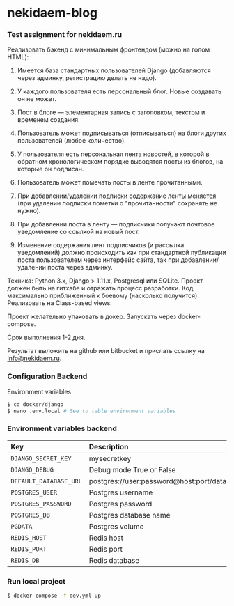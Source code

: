 # nekidaem-blog

### Test assignment for nekidaem.ru
Реализовать бэкенд с минимальным фронтендом (можно на голом HTML):

1. Имеется база стандартных пользователей Django (добавляются через админку, 
регистрацию делать не надо).

2. У каждого пользователя есть персональный блог. Новые создавать он не может.

3. Пост в блоге — элементарная запись с заголовком, текстом и временем 
создания.

4. Пользователь может подписываться (отписываться) на блоги других 
пользователей (любое количество).
5. У пользователя есть персональная лента новостей, в которой в обратном 
хронологическом порядке выводятся посты из блогов, на которые он подписан.

6. Пользователь может помечать посты в ленте прочитанными.

7. При добавлении/удалении подписки содержание ленты меняется (при удалении 
подписки пометки о "прочитанности" сохранять не нужно).

8. При добавлении поста в ленту — подписчики получают почтовое уведомление со 
ссылкой на новый пост.

9. Изменение содержания лент подписчиков (и рассылка уведомлений) должно 
происходить как при стандартной публикации поста пользователем через интерфейс сайта, так при добавлении/удалении поста через админку.

Техника:
Python 3.x, Django > 1.11.х, Postgresql или SQLite. 
Проект должен быть на гитхабе и отражать процесс разработки.
Код максимально приближенный к боевому (насколько получится).
Реализовать на Class-based views.

Проект желательно упаковать в докер. Запускать через docker-compose.

Срок выполнения 1-2 дня.

Результат выложить на github или bitbucket и прислать ссылку на info@nekidaem.ru.



### Configuration Backend

Environment variables

```.sh
$ cd docker/django
$ nano .env.local # See to table environment variables
```

### Environment variables backend

| Key    | Description   |    Default value  |
| :---         |     :---      |          :--- |
| `DJANGO_SECRET_KEY`  | mysecretkey  | secret-key              |
| `DJANGO_DEBUG`  | Debug mode True or False  | True              |
| `DEFAULT_DATABASE_URL`  | postgres://user:password@host:port/database_name | postgres://postgres:postgres@db:5432/starnavi |
| `POSTGRES_USER`  | Postgres username |   postgres   |
| `POSTGRES_PASSWORD`  | Postgres password |  postgres    |
| `POSTGRES_DB`  | Postgres database name | postgres |
| `PGDATA`  | Postgres volume | /var/lib/postgresql/data |
| `REDIS_HOST`  | Redis host | redis |
| `REDIS_PORT`  | Redis port | 6379 |
| `REDIS_DB`  | Redis database | 0 |


### Run local project 

```.bash
$ docker-compose -f dev.yml up
```
